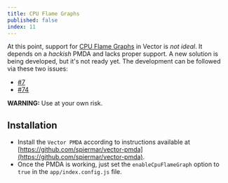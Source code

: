 ```yaml
---
title: CPU Flame Graphs
published: false
index: 11
---
```


At this point, support for [CPU Flame Graphs](http://www.brendangregg.com/FlameGraphs/cpuflamegraphs.html) in Vector is *not ideal*. It depends on a *hackish* PMDA and lacks proper support. A new solution is being developed, but it's not ready yet. The development can be followed via these two issues:

* [#7](https://github.com/Netflix/vector/issues/7)
* [#74](https://github.com/Netflix/vector/issues/74)

**WARNING:** Use at your own risk.

## Installation

* Install the `Vector PMDA` according to instructions available at [https://github.com/spiermar/vector-pmda](https://github.com/spiermar/vector-pmda).
* Once the PMDA is working, just set the `enableCpuFlameGraph` option to `true` in the `app/index.config.js` file.
